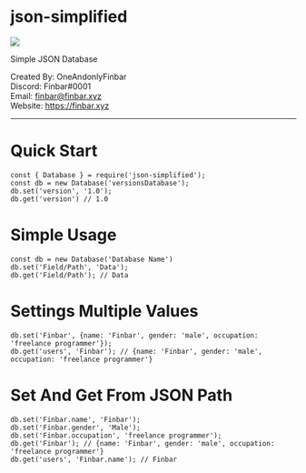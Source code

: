 # json-simplified
<img src="https://img.shields.io/npm/v/json-simplified?style=for-the-badge">

Simple JSON Database

Created By: OneAndonlyFinbar<br>
Discord: Finbar#0001<br>
Email: finbar@finbar.xyz<br>
Website: https://finbar.xyz<br>

<hr>

# Quick Start
```
const { Database } = require('json-simplified');
const db = new Database('versionsDatabase');
db.set('version', '1.0');
db.get('version') // 1.0
```

# Simple Usage
```
const db = new Database('Database Name')
db.set('Field/Path', 'Data');
db.get('Field/Path'); // Data
```

# Settings Multiple Values
```
db.set('Finbar', {name: 'Finbar', gender: 'male', occupation: 'freelance programmer'});
db.get('users', 'Finbar'); // {name: 'Finbar', gender: 'male', occupation: 'freelance programmer'}
```

# Set And Get From JSON Path
```
db.set('Finbar.name', 'Finbar');
db.set('Finbar.gender', 'Male');
db.set('Finbar.occupation', 'freelance programmer');
db.get('Finbar'); // {name: 'Finbar', gender: 'male', occupation: 'freelance programmer'}
db.get('users', 'Finbar.name'); // Finbar
```
